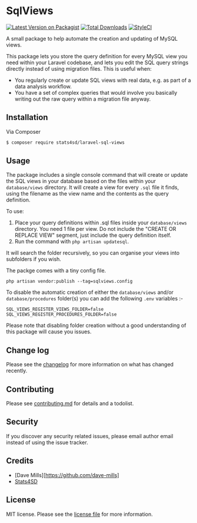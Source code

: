 # SqlViews

[![Latest Version on Packagist][ico-version]][link-packagist]
[![Total Downloads][ico-downloads]][link-downloads]
[![StyleCI][ico-styleci]][link-styleci]

A small package to help automate the creation and updating of MySQL views.

This package lets you store the query definition for every MySQL view you need within your Laravel codebase, and lets you edit the SQL query strings directly instead of using migration files. This is useful when:

  - You regularly create or update SQL views with real data, e.g. as part of a data analysis workflow.
  - You have a set of complex queries that would involve you basically writing out the raw query within a migration file anyway.


## Installation

Via Composer

``` bash
$ composer require stats4sd/laravel-sql-views
```

## Usage

The package includes a single console command that will create or update the SQL views in your database based on the files within your `database/views` directory. It will create a view for every `.sql` file it finds, using the filename as the view name and the contents as the query definition.

To use:
1. Place your query definitions within .sql files inside your `database/views` directory. You need 1 file per view. Do not include the "CREATE OR REPLACE VIEW" segment, just include the query definition itself.
2. Run the command with `php artisan updatesql`.


It will search the folder recursively, so you can organise your views into subfolders if you wish.

The packge comes with a tiny config file.
```
php artisan vendor:publish --tag=sqlviews.config
```

To disable the automatic creation of either the `database/views` and/or `database/procedures` folder(s) you can add the following `.env` variables :-
```
SQL_VIEWS_REGISTER_VIEWS_FOLDER=false
SQL_VIEWS_REGISTER_PROCEDURES_FOLDER=false
```
Please note that disabling folder creation without a good understanding of this package will cause you issues.

## Change log

Please see the [changelog](changelog.md) for more information on what has changed recently.


## Contributing

Please see [contributing.md](contributing.md) for details and a todolist.

## Security

If you discover any security related issues, please email author email instead of using the issue tracker.

## Credits

- [Dave Mills][https://github.com/dave-mills]
- [Stats4SD][link-contributors]

## License

MIT license. Please see the [license file](license.md) for more information.

[ico-version]: https://img.shields.io/packagist/v/stats4sd/laravel-sql-views?style=flat-square
[ico-downloads]: https://img.shields.io/packagist/dt/stats4sd/laravel-sql-views?style=flat-square

[ico-styleci]: https://github.styleci.io/repos/248978421/shield

[link-packagist]: https://packagist.org/packages/stats4sd/laravel-sql-views
[link-downloads]: https://packagist.org/packages/stats4sd/laravel-sql-views
[link-styleci]: https://github.styleci.io/repos/248978421
[link-author]: https://github.com/stats4sd
[link-contributors]: https://github.com/stats4sd
